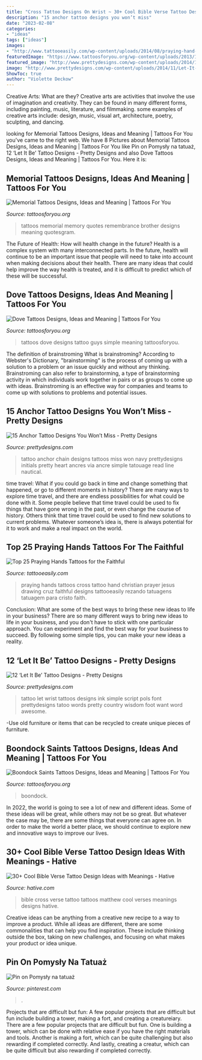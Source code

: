 ```yaml
---
title: "Cross Tattoo Designs On Wrist ~ 30+ Cool Bible Verse Tattoo Design Ideas With Meanings"
description: "15 anchor tattoo designs you won’t miss"
date: "2023-02-08"
categories:
- "ideas"
tags: ["ideas"]
images:
- "http://www.tattooeasily.com/wp-content/uploads/2014/08/praying-hand-tattoos.jpg"
featuredImage: "https://www.tattoosforyou.org/wp-content/uploads/2013/11/Boondock-Saints-Celtic-Cross-Tattoo-768x1024.jpg"
featured_image: "http://www.prettydesigns.com/wp-content/uploads/2014/11/Let-It-Be-Tattoo-on-Wrist.jpg"
image: "http://www.prettydesigns.com/wp-content/uploads/2014/11/Let-It-Be-Tattoo-on-Wrist.jpg"
ShowToc: true
author: "Violette Deckow"
---
```



Creative Arts: What are they?
Creative arts are activities that involve the use of imagination and creativity. They can be found in many different forms, including painting, music, literature, and filmmaking. some examples of creative arts include: design, music, visual art, architecture, poetry, sculpting, and dancing.

	

		
looking for Memorial Tattoos Designs, Ideas and Meaning | Tattoos For You you've came to the right web. We have 8 Pictures about Memorial Tattoos Designs, Ideas and Meaning | Tattoos For You like Pin on Pomysły na tatuaż, 12 ‘Let It Be’ Tattoo Designs - Pretty Designs and also Dove Tattoos Designs, Ideas and Meaning | Tattoos For You. Here it is:
		
    
## Memorial Tattoos Designs, Ideas And Meaning | Tattoos For You

<img loading=lazy src="http://www.tattoosforyou.org/wp-content/uploads/2013/09/Memory-Tattoos.jpg" onerror="this.onerror=null;this.src='https://tse4.mm.bing.net/th?id=OIP.2G3m8Gd8v3K5JWT_Hw4llAHaJ4&amp;pid=15.1';" alt="Memorial Tattoos Designs, Ideas and Meaning | Tattoos For You">

_Source: tattoosforyou.org_

>tattoos memorial memory quotes remembrance brother designs meaning quotesgram. 

	

The Future of Health: How will health change in the future?
Health is a complex system with many interconnected parts. In the future, health will continue to be an important issue that people will need to take into account when making decisions about their health. There are many ideas that could help improve the way health is treated, and it is difficult to predict which of these will be successful.

    
## Dove Tattoos Designs, Ideas And Meaning | Tattoos For You

<img loading=lazy src="https://www.tattoosforyou.org/wp-content/uploads/2013/09/Small-Dove-Tattoos.jpg" onerror="this.onerror=null;this.src='https://tse2.mm.bing.net/th?id=OIP.faXQleQJomQl-guFEmQv5QHaJ4&amp;pid=15.1';" alt="Dove Tattoos Designs, Ideas and Meaning | Tattoos For You">

_Source: tattoosforyou.org_

>tattoos dove designs tattoo guys simple meaning tattoosforyou. 

	

The definition of brainstroming
What is brainstroming? According to Webster's Dictionary, "brainstorming" is the process of coming up with a solution to a problem or an issue quickly and without any thinking. Brainstroming can also refer to brainstorming, a type of brainstorming activity in which individuals work together in pairs or as groups to come up with ideas. Brainstroming is an effective way for companies and teams to come up with solutions to problems and potential issues.

    
## 15 Anchor Tattoo Designs You Won’t Miss - Pretty Designs

<img loading=lazy src="http://www.prettydesigns.com/wp-content/uploads/2014/09/Anchor-and-Chain-Tattoo.jpg" onerror="this.onerror=null;this.src='https://tse1.mm.bing.net/th?id=OIP.4lbYkb9hp-3vBVpAvuYBEQHaK8&amp;pid=15.1';" alt="15 Anchor Tattoo Designs You Won’t Miss - Pretty Designs">

_Source: prettydesigns.com_

>tattoo anchor chain designs tattoos miss won navy prettydesigns initials pretty heart ancres via ancre simple tatouage read line nautical. 

	

time travel: What if you could go back in time and change something that happened, or go to different moments in history?
There are many ways to explore time travel, and there are endless possibilities for what could be done with it. Some people believe that time travel could be used to fix things that have gone wrong in the past, or even change the course of history. Others think that time travel could be used to find new solutions to current problems. Whatever someone’s idea is, there is always potential for it to work and make a real impact on the world.

    
## Top 25 Praying Hands Tattoos For The Faithful

<img loading=lazy src="http://www.tattooeasily.com/wp-content/uploads/2014/08/praying-hand-tattoos.jpg" onerror="this.onerror=null;this.src='https://tse4.mm.bing.net/th?id=OIP.Ma2EMw-eREMZyScg3IqCyAHaL1&amp;pid=15.1';" alt="Top 25 Praying Hands Tattoos for the Faithful">

_Source: tattooeasily.com_

>praying hands tattoos cross tattoo hand christian prayer jesus drawing cruz faithful designs tattooeasily rezando tatuagens tatuagem para cristo faith. 

	

Conclusion: What are some of the best ways to bring these new ideas to life in your business?
There are so many different ways to bring new ideas to life in your business, and you don't have to stick with one particular approach. You can experiment and find the best way for your business to succeed. By following some simple tips, you can make your new ideas a reality.

    
## 12 ‘Let It Be’ Tattoo Designs - Pretty Designs

<img loading=lazy src="http://www.prettydesigns.com/wp-content/uploads/2014/11/Let-It-Be-Tattoo-on-Wrist.jpg" onerror="this.onerror=null;this.src='https://tse3.mm.bing.net/th?id=OIP.1c6BrOpmhOa4cxE7hgATegHaLM&amp;pid=15.1';" alt="12 ‘Let It Be’ Tattoo Designs - Pretty Designs">

_Source: prettydesigns.com_

>tattoo let wrist tattoos designs ink simple script pols font prettydesigns tatoo words pretty country wisdom foot want word awesome. 

	

-Use old furniture or items that can be recycled to create unique pieces of furniture.

    
## Boondock Saints Tattoos Designs, Ideas And Meaning | Tattoos For You

<img loading=lazy src="https://www.tattoosforyou.org/wp-content/uploads/2013/11/Boondock-Saints-Celtic-Cross-Tattoo-768x1024.jpg" onerror="this.onerror=null;this.src='https://tse4.mm.bing.net/th?id=OIP.ODZTHRi-UQ-bo0gEIMJHAwHaJ4&amp;pid=15.1';" alt="Boondock Saints Tattoos Designs, Ideas and Meaning | Tattoos For You">

_Source: tattoosforyou.org_

>boondock. 

	

In 2022, the world is going to see a lot of new and different ideas. Some of these ideas will be great, while others may not be so great. But whatever the case may be, there are some things that everyone can agree on. In order to make the world a better place, we should continue to explore new and innovative ways to improve our lives.

    
## 30+ Cool Bible Verse Tattoo Design Ideas With Meanings - Hative

<img loading=lazy src="https://hative.com/wp-content/uploads/2014/03/bible-verse-tattoos/17-matthew-19-26-with-cross.jpg" onerror="this.onerror=null;this.src='https://tse1.mm.bing.net/th?id=OIP.cJpm_cDYq8UcPWHJwkveVQHaNI&amp;pid=15.1';" alt="30+ Cool Bible Verse Tattoo Design Ideas with Meanings - Hative">

_Source: hative.com_

>bible cross verse tattoo tattoos matthew cool verses meanings designs hative. 

	

Creative ideas can be anything from a creative new recipe to a way to improve a product. While all ideas are different, there are some commonalities that can help you find inspiration. These include thinking outside the box, taking on new challenges, and focusing on what makes your product or idea unique.

    
## Pin On Pomysły Na Tatuaż

<img loading=lazy src="https://i.pinimg.com/736x/a2/1c/f7/a21cf7af4ec46088e90b1932c2e80a4f.jpg" onerror="this.onerror=null;this.src='https://tse3.mm.bing.net/th?id=OIP.AYWj5ctVwZb4-gtXfO30jwHaJ3&amp;pid=15.1';" alt="Pin on Pomysły na tatuaż">

_Source: pinterest.com_

>. 

	

Projects that are difficult but fun: A few popular projects that are difficult but fun include building a tower, making a fort, and creating a creatureiary.
There are a few popular projects that are difficult but fun. One is building a tower, which can be done with relative ease if you have the right materials and tools. Another is making a fort, which can be quite challenging but also rewarding if completed correctly. And lastly, creating a creatur, which can be quite difficult but also rewarding if completed correctly.


